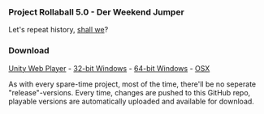 ### Project Rollaball 5.0 - Der Weekend Jumper

Let's repeat history, [shall we](https://bitbucket.org/ViMaSter/wej-unity-3.5.1f2)?

### Download

[Unity Web Player](http://wej.vimaster.de/download/web/web.html) -
[32-bit Windows](http://wej.vimaster.de/download/win_x86.zip) - 
[64-bit Windows](http://wej.vimaster.de/download/win_x86_64.zip) - 
[OSX](http://wej.vimaster.de/download/osx.zip)

As with every spare-time project, most of the time, there'll be no seperate "release"-versions.
Every time, changes are pushed to this GitHub repo, playable versions are automatically uploaded and available for download.
